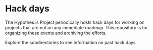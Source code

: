 Hack days
=========

The Hypothes.is Project periodically hosts hack days for working on
projects that are not on any immediate roadmap. This repository is
for organizing these events and archiving the efforts.

Explore the subdirectories to see information on past hack days.
